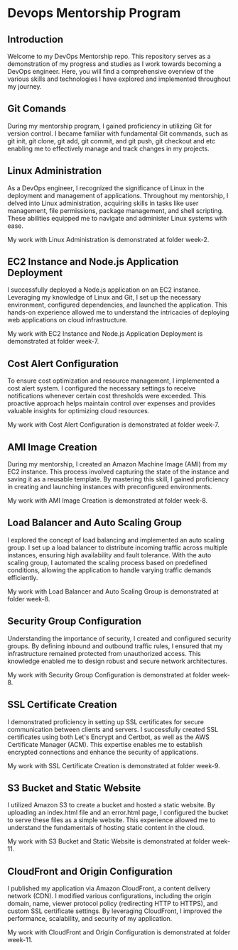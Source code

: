 # Devops Mentorship Program

## Introduction

Welcome to my DevOps Mentorship repo. This repository serves as a demonstration of my progress and studies as I work towards becoming a DevOps engineer. Here, you will find a comprehensive overview of the various skills and technologies I have explored and implemented throughout my journey.

## Git Comands 

During my mentorship program, I gained proficiency in utilizing Git for version control. I became familiar with fundamental Git commands, such as git init, git clone, git add, git commit, and git push, git checkout and etc enabling me to effectively manage and track changes in my projects.

## Linux Administration
As a DevOps engineer, I recognized the significance of Linux in the deployment and management of applications. Throughout my mentorship, I delved into Linux administration, acquiring skills in tasks like user management, file permissions, package management, and shell scripting. These abilities equipped me to navigate and administer Linux systems with ease.

My work with Linux Administration is demonstrated at folder 
week-2. 

## EC2 Instance and Node.js Application Deployment
I successfully deployed a Node.js application on an EC2 instance. Leveraging my knowledge of Linux and Git, I set up the necessary environment, configured dependencies, and launched the application. This hands-on experience allowed me to understand the intricacies of deploying web applications on cloud infrastructure.

My work with EC2 Instance and Node.js Application Deployment is demonstrated at folder 
week-7. 

## Cost Alert Configuration
To ensure cost optimization and resource management, I implemented a cost alert system. I configured the necessary settings to receive notifications whenever certain cost thresholds were exceeded. This proactive approach helps maintain control over expenses and provides valuable insights for optimizing cloud resources.

My work with Cost Alert Configuration is demonstrated at folder week-7. 

## AMI Image Creation
During my mentorship, I created an Amazon Machine Image (AMI) from my EC2 instance. This process involved capturing the state of the instance and saving it as a reusable template. By mastering this skill, I gained proficiency in creating and launching instances with preconfigured environments.

My work with AMI Image Creation is demonstrated at folder week-8. 
## Load Balancer and Auto Scaling Group
I explored the concept of load balancing and implemented an auto scaling group. I set up a load balancer to distribute incoming traffic across multiple instances, ensuring high availability and fault tolerance. With the auto scaling group, I automated the scaling process based on predefined conditions, allowing the application to handle varying traffic demands efficiently.

My work with Load Balancer and Auto Scaling Group is demonstrated at folder week-8. 

## Security Group Configuration
Understanding the importance of security, I created and configured security groups. By defining inbound and outbound traffic rules, I ensured that my infrastructure remained protected from unauthorized access. This knowledge enabled me to design robust and secure network architectures.

My work with Security Group Configuration is demonstrated at folder week-8. 


## SSL Certificate Creation
I demonstrated proficiency in setting up SSL certificates for secure communication between clients and servers. I successfully created SSL certificates using both Let's Encrypt and Certbot, as well as the AWS Certificate Manager (ACM). This expertise enables me to establish encrypted connections and enhance the security of applications.

My work with SSL Certificate Creation is demonstrated at folder week-9. 

## S3 Bucket and Static Website
I utilized Amazon S3 to create a bucket and hosted a static website. By uploading an index.html file and an error.html page, I configured the bucket to serve these files as a simple website. This experience allowed me to understand the fundamentals of hosting static content in the cloud.

My work with S3 Bucket and Static Website is demonstrated at folder week-11. 

## CloudFront and Origin Configuration
I published my application via Amazon CloudFront, a content delivery network (CDN). I modified various configurations, including the origin domain, name, viewer protocol policy (redirecting HTTP to HTTPS), and custom SSL certificate settings. By leveraging CloudFront, I improved the performance, scalability, and security of my application.

My work with CloudFront and Origin Configuration is demonstrated at folder week-11.